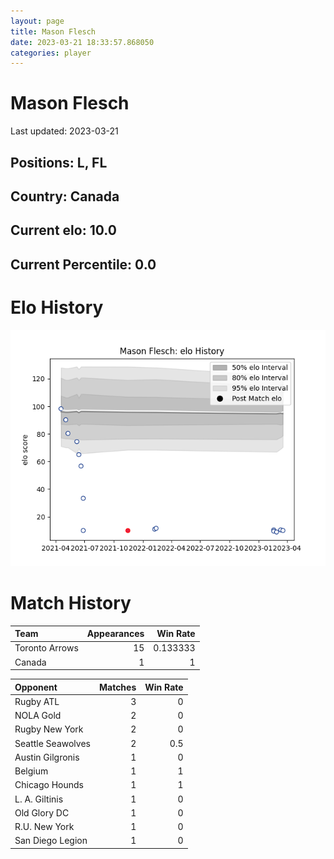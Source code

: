 ```yaml
---  
layout: page  
title: Mason Flesch  
date: 2023-03-21 18:33:57.868050  
categories: player  
---
```

# Mason Flesch


Last updated: 2023-03-21
## Positions: L, FL

## Country: Canada

## Current elo: 10.0

## Current Percentile: 0.0

# Elo History


![elo history](history_MasonFlesch.png)
# Match History


| Team           |   Appearances |   Win Rate |
|:---------------|--------------:|-----------:|
| Toronto Arrows |            15 |   0.133333 |
| Canada         |             1 |   1        |

| Opponent          |   Matches |   Win Rate |
|:------------------|----------:|-----------:|
| Rugby ATL         |         3 |        0   |
| NOLA Gold         |         2 |        0   |
| Rugby New York    |         2 |        0   |
| Seattle Seawolves |         2 |        0.5 |
| Austin Gilgronis  |         1 |        0   |
| Belgium           |         1 |        1   |
| Chicago Hounds    |         1 |        1   |
| L. A. Giltinis    |         1 |        0   |
| Old Glory DC      |         1 |        0   |
| R.U. New York     |         1 |        0   |
| San Diego Legion  |         1 |        0   |